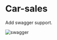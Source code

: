 # Car-sales

Add swagger support.

![swagger](https://user-images.githubusercontent.com/57188292/70098918-bbe66780-162d-11ea-898e-cb373d45aa90.jpg)
